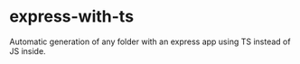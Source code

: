 # express-with-ts
Automatic generation of any folder with an express app using TS instead of JS inside.
